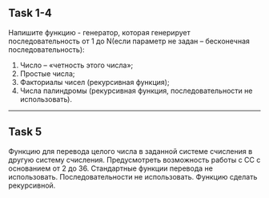 ## Task 1-4
Напишите функцию - генератор, которая генерирует последовательность от 1 до N(если параметр не задан – бесконечная последовательность):
1. Число – «четность этого числа»;
2. Простые числа;
3. Факториалы чисел (рекурсивная функция);
4. Числа палиндромы (рекурсивная функция, последовательности не использовать).
___

## Task 5
Функцию для перевода целого числа в заданной системе счисления в другую систему счисления. Предусмотреть возможность работы с СС с основанием от 2 до 36. Стандартные функции перевода не использовать. Последовательности не использовать. Функцию сделать рекурсивной.